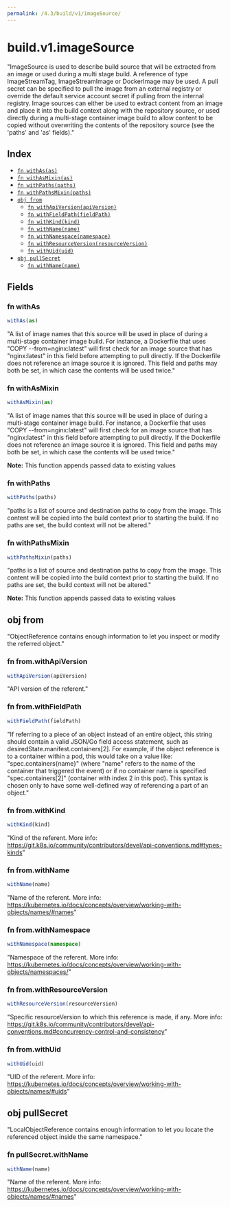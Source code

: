 ```yaml
---
permalink: /4.3/build/v1/imageSource/
---
```


# build.v1.imageSource

"ImageSource is used to describe build source that will be extracted from an image or used during a multi stage build. A reference of type ImageStreamTag, ImageStreamImage or DockerImage may be used. A pull secret can be specified to pull the image from an external registry or override the default service account secret if pulling from the internal registry. Image sources can either be used to extract content from an image and place it into the build context along with the repository source, or used directly during a multi-stage container image build to allow content to be copied without overwriting the contents of the repository source (see the 'paths' and 'as' fields)."

## Index

* [`fn withAs(as)`](#fn-withas)
* [`fn withAsMixin(as)`](#fn-withasmixin)
* [`fn withPaths(paths)`](#fn-withpaths)
* [`fn withPathsMixin(paths)`](#fn-withpathsmixin)
* [`obj from`](#obj-from)
  * [`fn withApiVersion(apiVersion)`](#fn-fromwithapiversion)
  * [`fn withFieldPath(fieldPath)`](#fn-fromwithfieldpath)
  * [`fn withKind(kind)`](#fn-fromwithkind)
  * [`fn withName(name)`](#fn-fromwithname)
  * [`fn withNamespace(namespace)`](#fn-fromwithnamespace)
  * [`fn withResourceVersion(resourceVersion)`](#fn-fromwithresourceversion)
  * [`fn withUid(uid)`](#fn-fromwithuid)
* [`obj pullSecret`](#obj-pullsecret)
  * [`fn withName(name)`](#fn-pullsecretwithname)

## Fields

### fn withAs

```ts
withAs(as)
```

"A list of image names that this source will be used in place of during a multi-stage container image build. For instance, a Dockerfile that uses \"COPY --from=nginx:latest\" will first check for an image source that has \"nginx:latest\" in this field before attempting to pull directly. If the Dockerfile does not reference an image source it is ignored. This field and paths may both be set, in which case the contents will be used twice."

### fn withAsMixin

```ts
withAsMixin(as)
```

"A list of image names that this source will be used in place of during a multi-stage container image build. For instance, a Dockerfile that uses \"COPY --from=nginx:latest\" will first check for an image source that has \"nginx:latest\" in this field before attempting to pull directly. If the Dockerfile does not reference an image source it is ignored. This field and paths may both be set, in which case the contents will be used twice."

**Note:** This function appends passed data to existing values

### fn withPaths

```ts
withPaths(paths)
```

"paths is a list of source and destination paths to copy from the image. This content will be copied into the build context prior to starting the build. If no paths are set, the build context will not be altered."

### fn withPathsMixin

```ts
withPathsMixin(paths)
```

"paths is a list of source and destination paths to copy from the image. This content will be copied into the build context prior to starting the build. If no paths are set, the build context will not be altered."

**Note:** This function appends passed data to existing values

## obj from

"ObjectReference contains enough information to let you inspect or modify the referred object."

### fn from.withApiVersion

```ts
withApiVersion(apiVersion)
```

"API version of the referent."

### fn from.withFieldPath

```ts
withFieldPath(fieldPath)
```

"If referring to a piece of an object instead of an entire object, this string should contain a valid JSON/Go field access statement, such as desiredState.manifest.containers[2]. For example, if the object reference is to a container within a pod, this would take on a value like: \"spec.containers{name}\" (where \"name\" refers to the name of the container that triggered the event) or if no container name is specified \"spec.containers[2]\" (container with index 2 in this pod). This syntax is chosen only to have some well-defined way of referencing a part of an object."

### fn from.withKind

```ts
withKind(kind)
```

"Kind of the referent. More info: https://git.k8s.io/community/contributors/devel/api-conventions.md#types-kinds"

### fn from.withName

```ts
withName(name)
```

"Name of the referent. More info: https://kubernetes.io/docs/concepts/overview/working-with-objects/names/#names"

### fn from.withNamespace

```ts
withNamespace(namespace)
```

"Namespace of the referent. More info: https://kubernetes.io/docs/concepts/overview/working-with-objects/namespaces/"

### fn from.withResourceVersion

```ts
withResourceVersion(resourceVersion)
```

"Specific resourceVersion to which this reference is made, if any. More info: https://git.k8s.io/community/contributors/devel/api-conventions.md#concurrency-control-and-consistency"

### fn from.withUid

```ts
withUid(uid)
```

"UID of the referent. More info: https://kubernetes.io/docs/concepts/overview/working-with-objects/names/#uids"

## obj pullSecret

"LocalObjectReference contains enough information to let you locate the referenced object inside the same namespace."

### fn pullSecret.withName

```ts
withName(name)
```

"Name of the referent. More info: https://kubernetes.io/docs/concepts/overview/working-with-objects/names/#names"